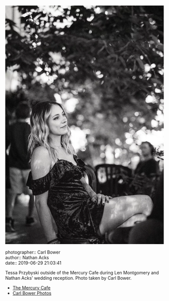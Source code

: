 ![Tessa Przybyski outside of the Mercury Cafe](assets/2019-06-29-set-4-the-dance-20.webp)

photographer:: Carl Bower  
author:: Nathan Acks  
date:: 2019-06-29 21:03:41

Tessa Przybyski outside of the Mercury Cafe during Len Montgomery and Nathan Acks’ wedding reception. Photo taken by Carl Bower.

* [The Mercury Cafe](http://mercurycafe.com)
* [Carl Bower Photos](https://carlbowerphotos.com)
